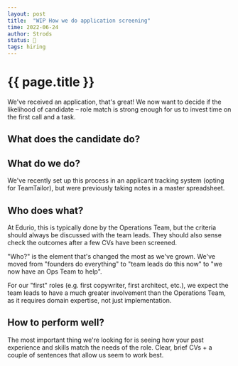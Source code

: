 ```yaml
---
layout: post
title:  "WIP How we do application screening"
time: 2022-06-24
author: Strods
status: 🌱
tags: hiring
---
```

# {{ page.title }}

We've received an application, that's great! We now want to decide if the likelihood of candidate – role match is strong enough for us to invest time on the first call and a task.

## What does the candidate do?

## What do we do?
<aside>We've recently set up this process in an applicant tracking system (opting for TeamTailor), but were previously taking notes in a master spreadsheet.</aside>


## Who does what?

At Edurio, this is typically done by the Operations Team, but the criteria should always be discussed with the team leads. They should also sense check the outcomes after a few CVs have been screened.

<aside>"Who?" is the element that's changed the most as we've grown. We've moved from "founders do everything" to "team leads do this now" to "we now have an Ops Team to help".</aside>

For our "first" roles (e.g. first copywriter, first architect, etc.), we expect the team leads to have a much greater involvement than the Operations Team, as it requires domain expertise, not just implementation.

## How to perform well?

The most important thing we're looking for is seeing how your past experience and skills match the needs of the role. Clear, brief CVs + a couple of sentences that allow us seem to work best.


